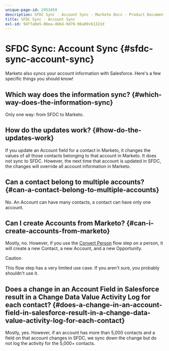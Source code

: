 ```yaml
---
unique-page-id: 2953459
description: SFDC Sync - Account Sync - Marketo Docs - Product Documentation
title: SFDC Sync - Account Sync
exl-id: 94f7a9e5-86ea-4bb4-9d78-96a09c61321d
---
```

# SFDC Sync: Account Sync {#sfdc-sync-account-sync}

Marketo also syncs your account information with Salesforce. Here's a few specific things you should know!

## Which way does the information sync? {#which-way-does-the-information-sync}

Only one way: from SFDC to Marketo.

## How do the updates work? {#how-do-the-updates-work}

If you update an Account field for a contact in Marketo, it changes the values of all those contacts belonging to that account in Marketo. It does not sync to SFDC. However, the next time that account is updated in SFDC, the changes will override all account information in Marketo.

## Can a contact belong to multiple accounts?  {#can-a-contact-belong-to-multiple-accounts}

No. An Account can have many contacts, a contact can have only one account.

## Can I create Accounts from Marketo? {#can-i-create-accounts-from-marketo}

Mostly, no. However, if you use the [Convert Person](/help/marketo/product-docs/core-marketo-concepts/smart-campaigns/flow-actions/convert-person.md) flow step on a person, it will create a new Contact, a new Account, and a new Opportunity.

>[!CAUTION]
>
>This flow step has a very limited use case. If you aren't sure, you probably shouldn't use it.

## Does a change in an Account Field in Salesforce result in a Change Data Value Activity Log for each contact?  {#does-a-change-in-an-account-field-in-salesforce-result-in-a-change-data-value-activity-log-for-each-contact}

Mostly, yes. However, if an account has more than 5,000 contacts and a field on that account changes in SFDC, we sync down the change but do not log the activity for the 5,000+ contacts.
